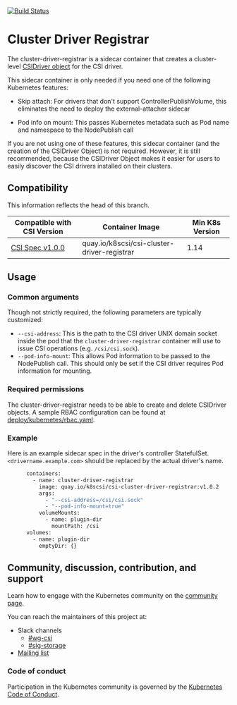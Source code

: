 [![Build Status](https://travis-ci.org/kubernetes-csi/driver-registrar.svg?branch=master)](https://travis-ci.org/kubernetes-csi/driver-registrar)

# Cluster Driver Registrar

The cluster-driver-registrar is a sidecar container that creates a cluster-level
[CSIDriver object](https://github.com/kubernetes/kubernetes/blob/master/staging/src/k8s.io/csi-api/pkg/crd/manifests/csidriver.yaml)
for the CSI driver.

This sidecar container is only needed if you need one of the following Kubernetes
features:

<!-- TODO: Reference skip attach docs here -->
* Skip attach: For drivers that don't support ControllerPublishVolume, this
  eliminates the need to deploy the external-attacher sidecar
<!-- TODO: Reference pod info docs here -->
* Pod info on mount: This passes Kubernetes metadata such as Pod name and
  namespace to the NodePublish call

If you are not using one of these features, this sidecar container (and the
creation of the CSIDriver Object) is not required. However, it is still
recommended, because the CSIDriver Object makes it easier for users to easily
discover the CSI drivers installed on their clusters.

## Compatibility

This information reflects the head of this branch.

| Compatible with CSI Version                                                                | Container Image                                 | Min K8s Version |
| ------------------------------------------------------------------------------------------ | ----------------------------------------------- | --------------- |
| [CSI Spec v1.0.0](https://github.com/container-storage-interface/spec/releases/tag/v1.0.0) | quay.io/k8scsi/csi-cluster-driver-registrar     | 1.14            |

## Usage

### Common arguments

Though not strictly required, the following parameters are typically
customized:

* `--csi-address`: This is the path to the CSI driver UNIX domain socket inside
  the pod that the `cluster-driver-registrar` container will use to issue CSI
  operations (e.g. `/csi/csi.sock`).
* `--pod-info-mount`: This allows Pod information to be passed to
  the NodePublish call. This should only be set if the CSI driver requires Pod
  information for mounting.

### Required permissions

The cluster-driver-registrar needs to be able to create and delete CSIDriver
objects. A sample RBAC configuration can be found at
[deploy/kubernetes/rbac.yaml](deploy/kubernetes/rbac.yaml).

### Example

Here is an example sidecar spec in the driver's controller StatefulSet.
`<drivername.example.com>` should be replaced by the actual driver's name.

```bash
      containers:
        - name: cluster-driver-registrar
          image: quay.io/k8scsi/csi-cluster-driver-registrar:v1.0.2
          args:
            - "--csi-address=/csi/csi.sock"
            - "--pod-info-mount=true"
          volumeMounts:
            - name: plugin-dir
              mountPath: /csi
      volumes:
        - name: plugin-dir
          emptyDir: {}
```

## Community, discussion, contribution, and support

Learn how to engage with the Kubernetes community on the [community page](http://kubernetes.io/community/).

You can reach the maintainers of this project at:

* Slack channels
  * [#wg-csi](https://kubernetes.slack.com/messages/wg-csi)
  * [#sig-storage](https://kubernetes.slack.com/messages/sig-storage)
* [Mailing list](https://groups.google.com/forum/#!forum/kubernetes-sig-storage)

### Code of conduct

Participation in the Kubernetes community is governed by the [Kubernetes Code of Conduct](code-of-conduct.md).
